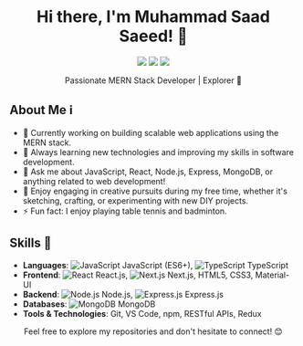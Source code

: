 <!-- Header -->
<h1 align="center">Hi there, I'm Muhammad Saad Saeed! 👋</h1>
<p align="center">
  <a href="www.linkedin.com/in/muhammad-saad-saeed-97b58b255"><img src="https://img.shields.io/badge/Linkedin-Saad%20Saeed-blue"></a>
  <a href="mailto:meetsaad331@gmail.com"><img src="https://img.shields.io/badge/Gmail-meetsaad331%40gmail.com-red"></a>
  <a href="https://github.com/SaadSaeed331"><img src="https://img.shields.io/badge/Github-Saad%20Saeed-blue"></a>
</p>

<!-- Introduction -->
<p align="center">Passionate MERN Stack Developer | Explorer 🚀</p>

<!-- About Me -->
## About Me ℹ️
- 🔭 Currently working on building scalable web applications using the MERN stack.
- 🌱 Always learning new technologies and improving my skills in software development.
- 💬 Ask me about JavaScript, React, Node.js, Express, MongoDB, or anything related to web development!
- 🎨 Enjoy engaging in creative pursuits during my free time, whether it's sketching, crafting, or experimenting with new DIY projects.
- ⚡ Fun fact: I enjoy playing table tennis and badminton.

<!-- Skills -->
## Skills 💼
- **Languages**: ![JavaScript](https://img.icons8.com/color/30/000000/javascript.png) JavaScript (ES6+), ![TypeScript](https://img.icons8.com/color/30/000000/typescript.png) TypeScript
- **Frontend**: ![React](https://img.icons8.com/ultraviolet/30/000000/react.png) React.js, ![Next.js](https://img.icons8.com/color/30/000000/nextjs.png) Next.js, HTML5, CSS3, Material-UI
- **Backend**: ![Node.js](https://img.icons8.com/color/30/000000/nodejs.png) Node.js, ![Express.js](https://img.icons8.com/office/30/000000/express-js.png) Express.js
- **Databases**: ![MongoDB](https://img.icons8.com/color/30/000000/mongodb.png) MongoDB
- **Tools & Technologies**: Git, VS Code, npm, RESTful APIs, Redux

  
<!-- Footer -->
<p align="center">Feel free to explore my repositories and don't hesitate to connect! 😊</p>

